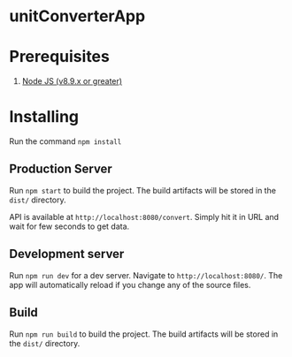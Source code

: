 # unitConverterApp

# Prerequisites
1. [Node JS (v8.9.x or greater)](<https://nodejs.org/en/download/>)

# Installing
Run the command `npm install`

## Production Server
Run `npm start` to build the project. The build artifacts will be stored in the `dist/` directory.

API is available at `http://localhost:8080/convert`. Simply hit it in URL and wait for few seconds to
get data.

## Development server

Run `npm run dev` for a dev server. Navigate to `http://localhost:8080/`. The app will automatically reload if you change any of the source files.

## Build
Run `npm run build` to build the project. The build artifacts will be stored in the `dist/` directory.

